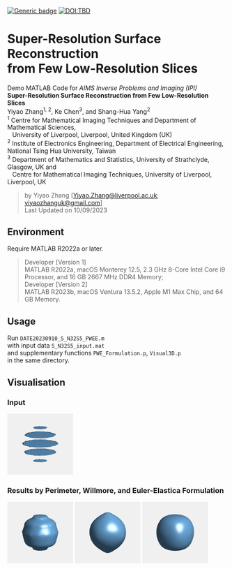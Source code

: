 [![Generic badge](https://img.shields.io/badge/MATLAB-R2022a_or_later-orange.svg)](https://www.mathworks.com/)
[![DOI:TBD](https://zenodo.org/badge/DOI/TBD.svg)]()

# Super-Resolution Surface Reconstruction <br> from Few Low-Resolution Slices

  Demo MATLAB Code for *AIMS Inverse Problems and Imaging (IPI)* <br>
  **Super-Resolution Surface Reconstruction from Few Low-Resolution Slices** <br>
  Yiyao Zhang<sup>1, 2</sup>, Ke Chen<sup>3</sup>, and Shang-Hua Yang<sup>2</sup> <br>
  <sup>1</sup> Centre for Mathematical Imaging Techniques and Department of Mathematical Sciences, <br>
               $\hspace{5pt}$ University of Liverpool, Liverpool, United Kingdom (UK) <br>
  <sup>2</sup> Institute of Electronics Engineering, Department of Electrical Engineering, National Tsing Hua University, Taiwan <br>
  <sup>3</sup> Department of Mathematics and Statistics, University of Strathclyde, Glasgow, UK and <br>
               $\hspace{5pt}$ Centre for Mathematical Imaging Techniques, University of Liverpool, Liverpool, UK
  
> by Yiyao Zhang [Yiyao.Zhang@liverpool.ac.uk; yiyaozhanguk@gmail.com] <br>
> Last Updated on 10/09/2023

## Environment
Require MATLAB R2022a or later. 
> Developer [Version 1] <br>
> MATLAB R2022a, macOS Monterey 12.5, 2.3 GHz 8-Core Intel Core i9 Processor, and 16 GB 2667 MHz DDR4 Memory; <br>
> Developer [Version 2] <br>
> MATLAB R2023b, macOS Ventura 13.5.2, Apple M1 Max Chip, and 64 GB Memory. <br>

## Usage
Run `DATE20230910_S_N32S5_PWEE.m` <br>
with input data `S_N32S5_input.mat` <br>
and supplementary functions `PWE_Formulation.p`, `Visual3D.p` <br>
in the same directory. 

## Visualisation
### Input
<img src="/Fig/S_N32S5_1_U0_in.gif" width="30%" height="30%"/>

### Results by Perimeter, Willmore, and Euler-Elastica Formulation
<img src="/Fig/S_N32S5_3_P.gif" width="30%" height="30%"/> <img src="/Fig/S_N32S5_4_W.gif" width="30%" height="30%"/> <img src="/Fig/S_N32S5_5_EE.gif" width="30%" height="30%"/>
